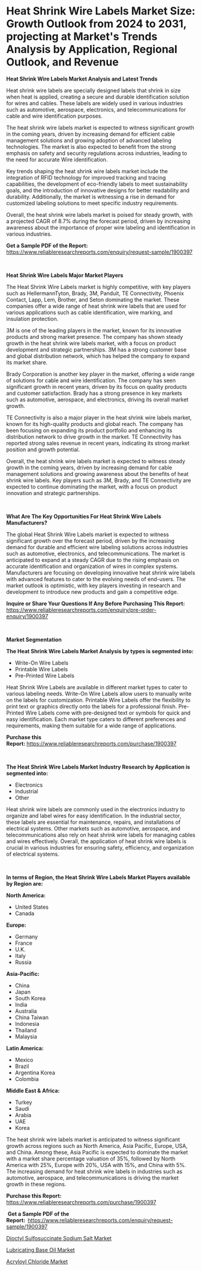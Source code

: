 <p><h1>Heat Shrink Wire Labels Market Size: Growth Outlook from 2024 to 2031, projecting at Market's Trends Analysis by Application, Regional Outlook, and Revenue</h1></p><p><strong>Heat Shrink Wire Labels Market Analysis and Latest Trends</strong></p>
<p><p>Heat shrink wire labels are specially designed labels that shrink in size when heat is applied, creating a secure and durable identification solution for wires and cables. These labels are widely used in various industries such as automotive, aerospace, electronics, and telecommunications for cable and wire identification purposes.</p><p>The heat shrink wire labels market is expected to witness significant growth in the coming years, driven by increasing demand for efficient cable management solutions and growing adoption of advanced labeling technologies. The market is also expected to benefit from the strong emphasis on safety and security regulations across industries, leading to the need for accurate Wire identification.</p><p>Key trends shaping the heat shrink wire labels market include the integration of RFID technology for improved tracking and tracing capabilities, the development of eco-friendly labels to meet sustainability goals, and the introduction of innovative designs for better readability and durability. Additionally, the market is witnessing a rise in demand for customized labeling solutions to meet specific industry requirements.</p><p>Overall, the heat shrink wire labels market is poised for steady growth, with a projected CAGR of 8.7% during the forecast period, driven by increasing awareness about the importance of proper wire labeling and identification in various industries.</p></p>
<p><strong>Get a Sample PDF of the Report:&nbsp;</strong> <a href="https://www.reliableresearchreports.com/enquiry/request-sample/1900397">https://www.reliableresearchreports.com/enquiry/request-sample/1900397</a></p>
<p>&nbsp;</p>
<p><strong>Heat Shrink Wire Labels Major Market Players</strong></p>
<p><p>The Heat Shrink Wire Labels market is highly competitive, with key players such as HellermannTyton, Brady, 3M, Panduit, TE Connectivity, Phoenix Contact, Lapp, Lem, Brother, and Seton dominating the market. These companies offer a wide range of heat shrink wire labels that are used for various applications such as cable identification, wire marking, and insulation protection.</p><p>3M is one of the leading players in the market, known for its innovative products and strong market presence. The company has shown steady growth in the heat shrink wire labels market, with a focus on product development and strategic partnerships. 3M has a strong customer base and global distribution network, which has helped the company to expand its market share.</p><p>Brady Corporation is another key player in the market, offering a wide range of solutions for cable and wire identification. The company has seen significant growth in recent years, driven by its focus on quality products and customer satisfaction. Brady has a strong presence in key markets such as automotive, aerospace, and electronics, driving its overall market growth.</p><p>TE Connectivity is also a major player in the heat shrink wire labels market, known for its high-quality products and global reach. The company has been focusing on expanding its product portfolio and enhancing its distribution network to drive growth in the market. TE Connectivity has reported strong sales revenue in recent years, indicating its strong market position and growth potential.</p><p>Overall, the heat shrink wire labels market is expected to witness steady growth in the coming years, driven by increasing demand for cable management solutions and growing awareness about the benefits of heat shrink wire labels. Key players such as 3M, Brady, and TE Connectivity are expected to continue dominating the market, with a focus on product innovation and strategic partnerships.</p></p>
<p>&nbsp;</p>
<p><strong>What Are The Key Opportunities For Heat Shrink Wire Labels Manufacturers?</strong></p>
<p><p>The global Heat Shrink Wire Labels market is expected to witness significant growth over the forecast period, driven by the increasing demand for durable and efficient wire labeling solutions across industries such as automotive, electronics, and telecommunications. The market is anticipated to expand at a steady CAGR due to the rising emphasis on accurate identification and organization of wires in complex systems. Manufacturers are focusing on developing innovative heat shrink wire labels with advanced features to cater to the evolving needs of end-users. The market outlook is optimistic, with key players investing in research and development to introduce new products and gain a competitive edge.</p></p>
<p><strong>Inquire or Share Your Questions If Any Before Purchasing This Report:</strong> <a href="https://www.reliableresearchreports.com/enquiry/pre-order-enquiry/1900397">https://www.reliableresearchreports.com/enquiry/pre-order-enquiry/1900397</a></p>
<p>&nbsp;</p>
<p><strong>Market Segmentation</strong></p>
<p><strong>The Heat Shrink Wire Labels Market Analysis by types is segmented into:</strong></p>
<p><ul><li>Write-On Wire Labels</li><li>Printable Wire Labels</li><li>Pre-Printed Wire Labels</li></ul></p>
<p><p>Heat Shrink Wire Labels are available in different market types to cater to various labeling needs. Write-On Wire Labels allow users to manually write on the labels for customization. Printable Wire Labels offer the flexibility to print text or graphics directly onto the labels for a professional finish. Pre-Printed Wire Labels come with pre-designed text or symbols for quick and easy identification. Each market type caters to different preferences and requirements, making them suitable for a wide range of applications.</p></p>
<p><strong>Purchase this Report:&nbsp;</strong><a href="https://www.reliableresearchreports.com/purchase/1900397">https://www.reliableresearchreports.com/purchase/1900397</a></p>
<p>&nbsp;</p>
<p><strong>The Heat Shrink Wire Labels Market Industry Research by Application is segmented into:</strong></p>
<p><ul><li>Electronics</li><li>Industrial</li><li>Other</li></ul></p>
<p><p>Heat shrink wire labels are commonly used in the electronics industry to organize and label wires for easy identification. In the industrial sector, these labels are essential for maintenance, repairs, and installations of electrical systems. Other markets such as automotive, aerospace, and telecommunications also rely on heat shrink wire labels for managing cables and wires effectively. Overall, the application of heat shrink wire labels is crucial in various industries for ensuring safety, efficiency, and organization of electrical systems.</p></p>
<p>&nbsp;</p>
<p><strong>In terms of Region, the Heat Shrink Wire Labels Market Players available by Region are:</strong></p>
<p>
    <p> <strong> North America: </strong>
        <ul>
            <li>United States</li>
            <li>Canada</li>
        </ul>
        </p> 
    <p> <strong> Europe: </strong>
        <ul>
            <li>Germany</li>
            <li>France</li>
            <li>U.K.</li>
            <li>Italy</li>
            <li>Russia</li>
        </ul>
        </p> 
    <p> <strong> Asia-Pacific: </strong>
        <ul>
            <li>China</li>
            <li>Japan</li>
            <li>South Korea</li>
            <li>India</li>
            <li>Australia</li>
            <li>China Taiwan</li>
            <li>Indonesia</li>
            <li>Thailand</li>
            <li>Malaysia</li>
        </ul>
        </p> 
    <p> <strong> Latin America: </strong>
        <ul>
            <li>Mexico</li>
            <li>Brazil</li>
            <li>Argentina Korea</li>
            <li>Colombia</li>
        </ul>
        </p> 
    <p> <strong> Middle East & Africa: </strong>
        <ul>
            <li>Turkey</li>
            <li>Saudi</li>
            <li>Arabia</li>
            <li>UAE</li>
            <li>Korea</li>
        </ul>
    </p>
    </p>
<p><p>The heat shrink wire labels market is anticipated to witness significant growth across regions such as North America, Asia Pacific, Europe, USA, and China. Among these, Asia Pacific is expected to dominate the market with a market share percentage valuation of 35%, followed by North America with 25%, Europe with 20%, USA with 15%, and China with 5%. The increasing demand for heat shrink wire labels in industries such as automotive, aerospace, and telecommunications is driving the market growth in these regions.</p></p>
<p><strong>Purchase this Report: </strong><a href="https://www.reliableresearchreports.com/purchase/1900397">https://www.reliableresearchreports.com/purchase/1900397</a></p>
<p>&nbsp;<strong>Get a Sample PDF of the Report:&nbsp;&nbsp;</strong><a href="https://www.reliableresearchreports.com/enquiry/request-sample/1900397">https://www.reliableresearchreports.com/enquiry/request-sample/1900397</a></p>
<p><strong></strong></p>
<p><p><a href="https://github.com/ruddyyedelwadw/Market-Research-Report-List-1/blob/main/dioctyl-sulfosuccinate-sodium-salt-market.md">Dioctyl Sulfosuccinate Sodium Salt Market</a></p><p><a href="https://github.com/jaidynmorantestelletmjzya/Market-Research-Report-List-1/blob/main/lubricating-base-oil-market.md">Lubricating Base Oil Market</a></p><p><a href="https://github.com/juniordelafrance/Market-Research-Report-List-2/blob/main/acryloyl-chloride-market.md">Acryloyl Chloride Market</a></p></p>
